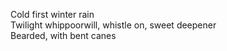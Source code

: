 Cold first winter rain    
Twilight whippoorwill, whistle on, sweet deepener    
Bearded, with bent canes    

